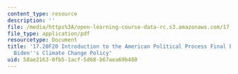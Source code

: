 ```yaml
---
content_type: resource
description: ''
file: /media/https%3A/open-learning-course-data-rc.s3.amazonaws.com/17-20-introduction-to-the-american-political-process-fall-2020/58ae21630fb51acf5d68b67aea69b480_MIT17_20F20_FinalExam_Example2.pdf
file_type: application/pdf
resourcetype: Document
title: '17.20F20 Introduction to the American Political Process Final Exam Example:
  Biden''s Climate Change Policy'
uid: 58ae2163-0fb5-1acf-5d68-b67aea69b480
---
```

